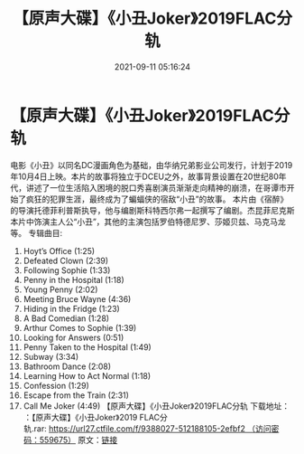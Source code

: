 ﻿---
title: 【原声大碟】《小丑Joker》2019FLAC分轨
date: 2021-09-11 05:16:24
categories: 古典音乐、新世纪、纯音雅乐
tags: 纯音雅乐
---
# 【原声大碟】《小丑Joker》2019FLAC分轨

电影《小丑》以同名DC漫画角色为基础，由华纳兄弟影业公司发行，计划于2019年10月4日上映。本片的故事将独立于DCEU之外，故事背景设置在20世纪80年代，讲述了一位生活陷入困境的脱口秀喜剧演员渐渐走向精神的崩溃，在哥谭市开始了疯狂的犯罪生涯，最终成为了蝙蝠侠的宿敌“小丑”的故事。
本片由《宿醉》的导演托德菲利普斯执导，他与编剧斯科特西尔弗一起撰写了编剧。杰昆菲尼克斯本片中饰演主人公“小丑”，其他的主演包括罗伯特德尼罗、莎姬贝兹、马克马龙等。
专辑曲目:
1. Hoyt’s Office (1:25)
2. Defeated Clown (2:39)
3. Following Sophie (1:33)
4. Penny in the Hospital (1:18)
5. Young Penny (2:02)
6. Meeting Bruce Wayne (4:36)
7. Hiding in the Fridge (1:23)
8. A Bad Comedian (1:28)
9. Arthur Comes to Sophie (1:39)
10. Looking for Answers (0:51)
11. Penny Taken to the Hospital (1:49)
12. Subway (3:34)
13. Bathroom Dance (2:08)
14. Learning How to Act Normal (1:18)
15. Confession (1:29)
16. Escape from the Train (2:31)
17. Call Me Joker (4:49)
【原声大碟】《小丑Joker》2019FLAC分轨
下载地址：
：【原声大碟】《小丑Joker》2019 FLAC分轨.rar: https://url27.ctfile.com/f/9388027-512188105-2efbf2 （访问密码：559675）
原文：[链接](https://blog.sina.com.cn/s/blog_1647c7e7601030tus.html)